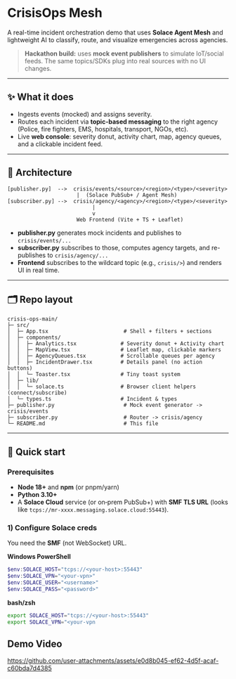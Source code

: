# CrisisOps Mesh

A real-time incident orchestration demo that uses **Solace Agent Mesh** and lightweight AI to classify, route, and visualize emergencies across agencies.

> **Hackathon build:** uses **mock event publishers** to simulate IoT/social feeds. The same topics/SDKs plug into real sources with no UI changes.

---

## ✨ What it does

* Ingests events (mocked) and assigns severity.
* Routes each incident via **topic-based messaging** to the right agency (Police, fire fighters, EMS, hospitals, transport, NGOs, etc).
* Live **web console**: severity donut, activity chart, map, agency queues, and a clickable incident feed.

---

## 🧩 Architecture

```
[publisher.py]  -->  crisis/events/<source>/<region>/<type>/<severity>
                      |  (Solace PubSub+ / Agent Mesh)
[subscriber.py] -->  crisis/agency/<agency>/<region>/<type>/<severity>
                           |
                           v
                      Web Frontend (Vite + TS + Leaflet)
```

* **publisher.py** generates mock incidents and publishes to `crisis/events/...`
* **subscriber.py** subscribes to those, computes agency targets, and re-publishes to `crisis/agency/...`
* **Frontend** subscribes to the wildcard topic (e.g., `crisis/>`) and renders UI in real time.

---

## 🗂️ Repo layout

```
crisis-ops-main/
├─ src/
│  ├─ App.tsx                        # Shell + filters + sections
│  ├─ components/
│  │  ├─ Analytics.tsx              # Severity donut + Activity chart
│  │  ├─ MapView.tsx                # Leaflet map, clickable markers
│  │  ├─ AgencyQueues.tsx           # Scrollable queues per agency
│  │  ├─ IncidentDrawer.tsx         # Details panel (no action buttons)
│  │  └─ Toaster.tsx                # Tiny toast system
│  ├─ lib/
│  │  └─ solace.ts                  # Browser client helpers (connect/subscribe)
│  └─ types.ts                      # Incident & types
├─ publisher.py                      # Mock event generator -> crisis/events
├─ subscriber.py                     # Router -> crisis/agency
└─ README.md                         # This file
```

---

## 🚀 Quick start

### Prerequisites

* **Node 18+** and **npm** (or pnpm/yarn)
* **Python 3.10+**
* A **Solace Cloud** service (or on‑prem PubSub+) with **SMF TLS URL** (looks like `tcps://mr-xxxx.messaging.solace.cloud:55443`).

### 1) Configure Solace creds

You need the **SMF** (not WebSocket) URL.

**Windows PowerShell**

```powershell
$env:SOLACE_HOST="tcps://<your-host>:55443"
$env:SOLACE_VPN="<your-vpn>"
$env:SOLACE_USER="<username>"
$env:SOLACE_PASS="<password>"
```

**bash/zsh**

```bash
export SOLACE_HOST="tcps://<your-host>:55443"
export SOLACE_VPN="<your-vpn
```

## Demo Video
https://github.com/user-attachments/assets/e0d8b045-ef62-4d5f-acaf-c60bda7d4385
